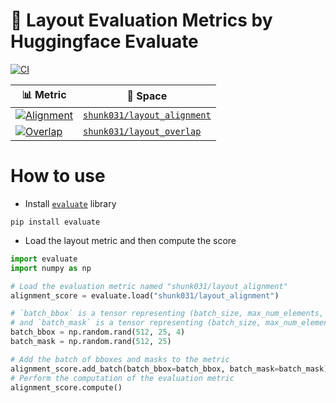 # 🤗 Layout Evaluation Metrics by Huggingface Evaluate
[![CI](https://github.com/shunk031/huggingface-evaluate_layout-metrics/actions/workflows/ci.yaml/badge.svg)](https://github.com/shunk031/huggingface-evaluate_layout-metrics/actions/workflows/ci.yaml)

| 📊 Metric | 🤗 Space |
|----------|--------- |
| [![Alignment](https://github.com/shunk031/huggingface-evaluate_layout-metrics/actions/workflows/layout_alignment.yaml/badge.svg)](https://github.com/shunk031/huggingface-evaluate_layout-metrics/actions/workflows/layout_alignment.yaml) | [`shunk031/layout_alignment`](https://huggingface.co/spaces/shunk031/layout_alignment) |
| [![Overlap](https://github.com/shunk031/huggingface-evaluate_layout-metrics/actions/workflows/layout_overlap.yaml/badge.svg)](https://github.com/shunk031/huggingface-evaluate_layout-metrics/actions/workflows/layout_overlap.yaml) | [`shunk031/layout_overlap`](https://huggingface.co/spaces/shunk031/layout_overlap) |

# How to use

- Install [`evaluate`](https://huggingface.co/docs/evaluate/index) library

```shell
pip install evaluate
```

- Load the layout metric and then compute the score

```python
import evaluate
import numpy as np

# Load the evaluation metric named "shunk031/layout_alignment"
alignment_score = evaluate.load("shunk031/layout_alignment")

# `batch_bbox` is a tensor representing (batch_size, max_num_elements, coordinates) 
# and `batch_mask` is a tensor representing (batch_size, max_num_elements).
batch_bbox = np.random.rand(512, 25, 4)
batch_mask = np.random.rand(512, 25)

# Add the batch of bboxes and masks to the metric
alignment_score.add_batch(batch_bbox=batch_bbox, batch_mask=batch_mask)
# Perform the computation of the evaluation metric
alignment_score.compute()
```
